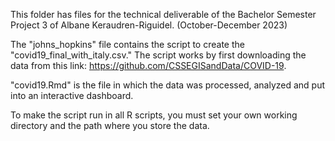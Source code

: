 This folder has files for the technical deliverable of the Bachelor Semester Project 3 of Albane Keraudren-Riguidel. (October-December 2023)

The "johns_hopkins" file contains the script to create the "covid19_final_with_italy.csv." The script works by first downloading the data from this link: https://github.com/CSSEGISandData/COVID-19.

"covid19.Rmd" is the file in which the data was processed, analyzed and put into an interactive dashboard.

To make the script run in all R scripts, you must set your own working directory and the path where you store the data.
